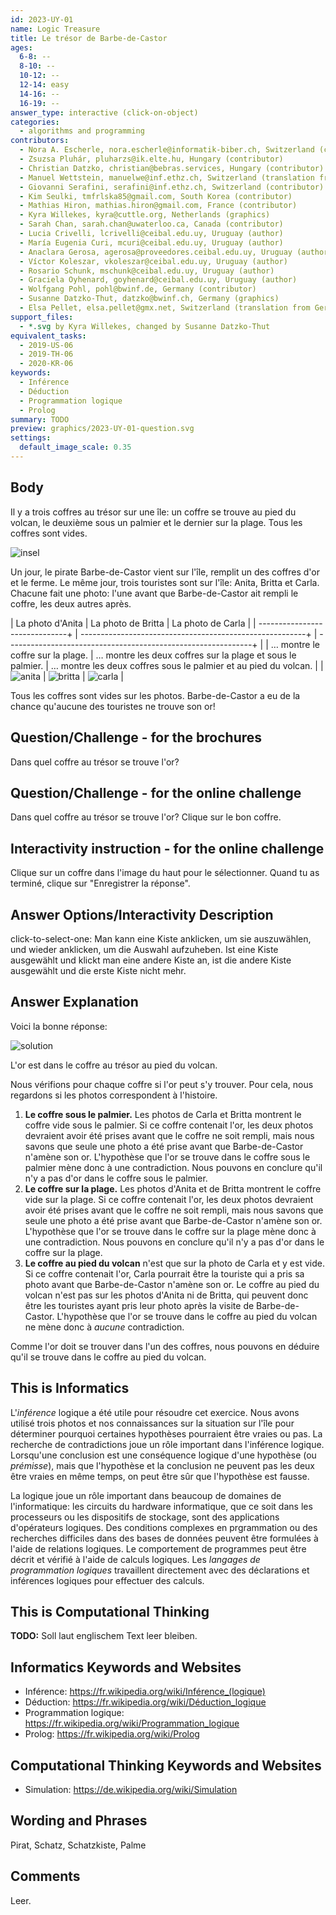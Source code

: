 ```yaml
---
id: 2023-UY-01
name: Logic Treasure
title: Le trésor de Barbe-de-Castor
ages:
  6-8: --
  8-10: --
  10-12: --
  12-14: easy
  14-16: --
  16-19: --
answer_type: interactive (click-on-object)
categories:
  - algorithms and programming
contributors:
  - Nora A. Escherle, nora.escherle@informatik-biber.ch, Switzerland (contributor)
  - Zsuzsa Pluhár, pluharzs@ik.elte.hu, Hungary (contributor)
  - Christian Datzko, christian@bebras.services, Hungary (contributor)
  - Manuel Wettstein, manuelwe@inf.ethz.ch, Switzerland (translation from English into German)
  - Giovanni Serafini, serafini@inf.ethz.ch, Switzerland (contributor)
  - Kim Seulki, tmfrlska85@gmail.com, South Korea (contributor)
  - Mathias Hiron, mathias.hiron@gmail.com, France (contributor)
  - Kyra Willekes, kyra@cuttle.org, Netherlands (graphics)
  - Sarah Chan, sarah.chan@uwaterloo.ca, Canada (contributor)
  - Lucia Crivelli, lcrivelli@ceibal.edu.uy, Uruguay (author)
  - María Eugenia Curi, mcuri@ceibal.edu.uy, Uruguay (author)
  - Anaclara Gerosa, agerosa@proveedores.ceibal.edu.uy, Uruguay (author)
  - Víctor Koleszar, vkoleszar@ceibal.edu.uy, Uruguay (author)
  - Rosario Schunk, mschunk@ceibal.edu.uy, Uruguay (author) 
  - Graciela Oyhenard, goyhenard@ceibal.edu.uy, Uruguay (author)
  - Wolfgang Pohl, pohl@bwinf.de, Germany (contributor)
  - Susanne Datzko-Thut, datzko@bwinf.ch, Germany (graphics)
  - Elsa Pellet, elsa.pellet@gmx.net, Switzerland (translation from German into French)
support_files:
  - *.svg by Kyra Willekes, changed by Susanne Datzko-Thut
equivalent_tasks: 
  - 2019-US-06
  - 2019-TH-06
  - 2020-KR-06
keywords:
  - Inférence
  - Déduction
  - Programmation logique
  - Prolog
summary: TODO
preview: graphics/2023-UY-01-question.svg
settings:
  default_image_scale: 0.35
---
```


[insel]: graphics/2023-UY-01-question.svg "Les trois coffres au trésor sur l'île (500px)"
[anita]: graphics/2023-UY-01_AnitaPhoto.svg "La photo d'Anita"
[britta]: graphics/2023-UY-01_BrittaPhoto.svg "La photo de Britta"
[carla]: graphics/2023-UY-01_CarlaPhoto.svg "La photo de Carla"
[solution]: graphics/2023-UY-01-solution.svg "Solution (500px)"

## Body

Il y a trois coffres au trésor sur une île: un coffre se trouve au pied du volcan, le deuxième sous un palmier et le dernier sur la plage. Tous les coffres sont vides.

![insel]

Un jour, le pirate Barbe-de-Castor vient sur l'île, remplit un des coffres d'or et le ferme. Le même jour, trois touristes sont sur l'île: Anita, Britta et Carla. Chacune fait une photo: l'une avant que Barbe-de-Castor ait rempli le coffre, les deux autres après.

| La photo d'Anita                | La photo de Britta                                        | La photo de Carla                                              |
| ------------------------------+ | --------------------------------------------------------+ | -------------------------------------------------------------+ |
| … montre le coffre sur la plage. | … montre les deux coffres sur la plage et sous le palmier. | … montre les deux coffres sous le palmier et au pied du volcan. |
| ![anita]                        | ![britta]                                                 | ![carla]                                                       |

Tous les coffres sont vides sur les photos. Barbe-de-Castor a eu de la chance qu'aucune des touristes ne trouve son or!

## Question/Challenge - for the brochures

Dans quel coffre au trésor se trouve l'or?

## Question/Challenge - for the online challenge

Dans quel coffre au trésor se trouve l'or? Clique sur le bon coffre.

## Interactivity instruction - for the online challenge

Clique sur un coffre dans l'image du haut pour le sélectionner. Quand tu as terminé, clique sur "Enregistrer la réponse".

## Answer Options/Interactivity Description

click-to-select-one:  Man kann eine Kiste anklicken, um sie auszuwählen, und wieder anklicken, um die Auswahl aufzuheben.  Ist eine Kiste ausgewählt und klickt man eine andere Kiste an, ist die andere Kiste ausgewählt und die erste Kiste nicht mehr.

## Answer Explanation

Voici la bonne réponse:

![solution]

L'or est dans le coffre au trésor au pied du volcan.

Nous vérifions pour chaque coffre si l'or peut s'y trouver. Pour cela, nous regardons si les photos correspondent à l'histoire.

1. __Le coffre sous le palmier.__
Les photos de Carla et Britta montrent le coffre vide sous le palmier. Si ce coffre contenait l'or, les deux photos devraient avoir été prises avant que le coffre ne soit rempli, mais nous savons que seule une photo a été prise avant que Barbe-de-Castor n'amène son or. L'hypothèse que l'or se trouve dans le coffre sous le palmier mène donc à une contradiction. Nous pouvons en conclure qu'il n'y a pas d'or dans le coffre sous le palmier.
2. __Le coffre sur la plage.__
Les photos d'Anita et de Britta montrent le coffre vide sur la plage. Si ce coffre contenait l'or, les deux photos devraient avoir été prises avant que le coffre ne soit rempli, mais nous savons que seule une photo a été prise avant que Barbe-de-Castor n'amène son or. L'hypothèse que l'or se trouve dans le coffre sur la plage mène donc à une contradiction. Nous pouvons en conclure qu'il n'y a pas d'or dans le coffre sur la plage.
3. __Le coffre au pied du volcan__ n'est que sur la photo de Carla et y est vide. Si ce coffre contenait l'or, Carla pourrait être la touriste qui a pris sa photo avant que Barbe-de-Castor n'amène son or. Le coffre au pied du volcan n'est pas sur les photos d'Anita ni de Britta, qui peuvent donc être les touristes ayant pris leur photo après la visite de Barbe-de-Castor. L'hypothèse que l'or se trouve dans le coffre au pied du volcan ne mène donc à _aucune_ contradiction.

Comme l'or doit se trouver dans l'un des coffres, nous pouvons en déduire qu'il se trouve dans le coffre au pied du volcan.

## This is Informatics

L'_inférence_ logique a été utile pour résoudre cet exercice. Nous avons utilisé trois photos et nos connaissances sur la situation sur l'île pour déterminer pourquoi certaines hypothèses pourraient être vraies ou pas. La recherche de contradictions joue un rôle important dans l'inférence logique. Lorsqu'une conclusion est une conséquence logique d'une hypothèse (ou _prémisse_), mais que l'hypothèse et la conclusion ne peuvent pas les deux être vraies en même temps, on peut être sûr que l'hypothèse est fausse.

La logique joue un rôle important dans beaucoup de domaines de l'informatique: les circuits du hardware informatique, que ce soit dans les processeurs ou les dispositifs de stockage, sont des applications d'opérateurs logiques. Des conditions complexes en prgrammation ou des recherches difficiles dans des bases de données peuvent être formulées à l'aide de relations logiques. Le comportement de programmes peut être décrit et vérifié à l'aide de calculs logiques. Les _langages de programmation logiques_ travaillent directement avec des déclarations et inférences logiques pour effectuer des calculs.

## This is Computational Thinking

**TODO:** Soll laut englischem Text leer bleiben.


## Informatics Keywords and Websites

 - Inférence: https://fr.wikipedia.org/wiki/Inférence_(logique)
 - Déduction: https://fr.wikipedia.org/wiki/Déduction_logique
 - Programmation logique: https://fr.wikipedia.org/wiki/Programmation_logique
 - Prolog: https://fr.wikipedia.org/wiki/Prolog


## Computational Thinking Keywords and Websites

 - Simulation: https://de.wikipedia.org/wiki/Simulation


## Wording and Phrases

Pirat, Schatz, Schatzkiste, Palme


## Comments

Leer.